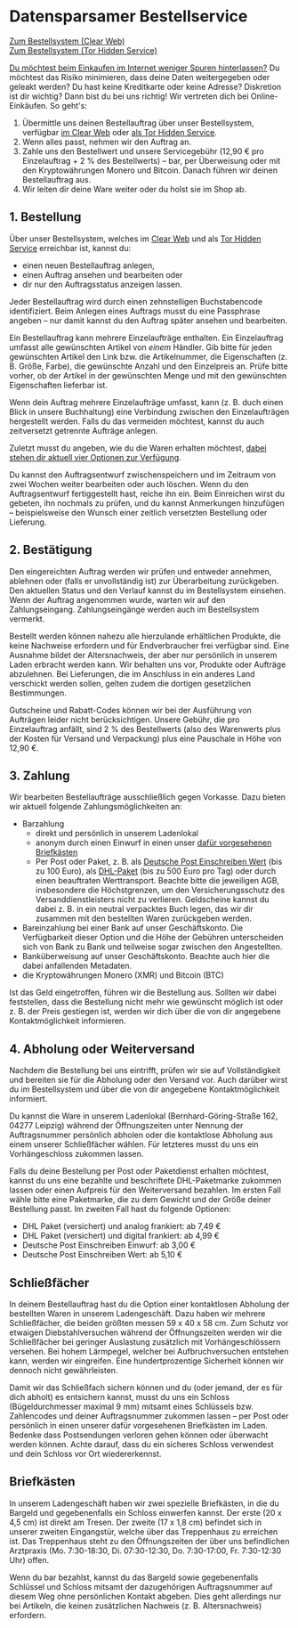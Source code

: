 # Datensparsamer Bestellservice

<div class="row">
	<div class="col-sm border border-success bg-light m-3 p-4 rounded d-flex justify-content-center align-items-center">
		<a class="stretched-link text-success" href="https://order.proxysto.re">Zum Bestellsystem (Clear Web)</a>
	</div>
	<div class="col-sm border border-success bg-light m-3 p-4 rounded d-flex justify-content-center align-items-center">
		<a class="stretched-link text-success" href="http://proxyoxiemywllckvpix543gqcmvvltrnb7inbwtk2knkehqt72tyfyd.onion">Zum Bestellsystem (Tor Hidden Service)</a>
	</div>
</div>

[Du möchtest beim Einkaufen im Internet weniger Spuren hinterlassen?](warum.html) Du möchtest das Risiko minimieren, dass deine Daten weitergegeben oder geleakt werden? Du hast keine Kreditkarte oder keine Adresse? Diskretion ist dir wichtig? Dann bist du bei uns richtig! Wir vertreten dich bei Online-Einkäufen. So geht's:

1. Übermittle uns deinen Bestellauftrag über unser Bestellsystem, verfügbar [im Clear Web](https://order.proxysto.re) oder [als Tor Hidden Service](http://proxyoxiemywllckvpix543gqcmvvltrnb7inbwtk2knkehqt72tyfyd.onion).
2. Wenn alles passt, nehmen wir den Auftrag an.
3. Zahle uns den Bestellwert und unsere Servicegebühr (12,90 € pro Einzelauftrag + 2 % des Bestellwerts) – bar, per Überweisung oder mit den Kryptowährungen Monero und Bitcoin. Danach führen wir deinen Bestellauftrag aus.
4. Wir leiten dir deine Ware weiter oder du holst sie im Shop ab.

## 1. Bestellung

Über unser Bestellsystem, welches im [Clear Web](https://order.proxysto.re) und als [Tor Hidden Service](http://proxyoxiemywllckvpix543gqcmvvltrnb7inbwtk2knkehqt72tyfyd.onion) erreichbar ist, kannst du:

* einen neuen Bestellauftrag anlegen,
* einen Auftrag ansehen und bearbeiten oder
* dir nur den Auftragsstatus anzeigen lassen.

Jeder Bestellauftrag wird durch einen zehnstelligen Buchstabencode identifiziert. Beim Anlegen eines Auftrags musst du eine Passphrase angeben – nur damit kannst du den Auftrag später ansehen und bearbeiten.

Ein Bestellauftrag kann mehrere Einzelaufträge enthalten. Ein Einzelauftrag umfasst alle gewünschten Artikel von _einem_ Händler. Gib bitte für jeden gewünschten Artikel den Link bzw. die Artikelnummer, die Eigenschaften (z. B. Größe, Farbe), die gewünschte Anzahl und den Einzelpreis an. Prüfe bitte vorher, ob der Artikel in der gewünschten Menge und mit den gewünschten Eigenschaften lieferbar ist.

Wenn dein Auftrag mehrere Einzelaufträge umfasst, kann (z. B. duch einen Blick in unsere Buchhaltung) eine Verbindung zwischen den Einzelaufträgen hergestellt werden. Falls du das vermeiden möchtest, kannst du auch zeitversetzt getrennte Aufträge anlegen.

Zuletzt musst du angeben, wie du die Waren erhalten möchtest, [dabei stehen dir aktuell vier Optionen zur Verfügung](#abholung-weiterversand).

Du kannst den Auftragsentwurf zwischenspeichern und im Zeitraum von zwei Wochen weiter bearbeiten oder auch löschen. Wenn du den Auftragsentwurf fertiggestellt hast, reiche ihn ein. Beim Einreichen wirst du gebeten, ihn nochmals zu prüfen, und du kannst Anmerkungen hinzufügen – beispielsweise den Wunsch einer zeitlich versetzten Bestellung oder Lieferung.

## 2. Bestätigung

Den eingereichten Auftrag werden wir prüfen und entweder annehmen, ablehnen oder (falls er unvollständig ist) zur Überarbeitung zurückgeben. Den aktuellen Status und den Verlauf kannst du im Bestellsystem einsehen. Wenn der Auftrag angenommen wurde, warten wir auf den Zahlungseingang. Zahlungseingänge werden auch im Bestellsystem vermerkt.

Bestellt werden können nahezu alle hierzulande erhältlichen Produkte, die keine Nachweise erfordern und für Endverbraucher frei verfügbar sind. Eine Ausnahme bildet der Altersnachweis, der aber nur persönlich in unserem Laden erbracht werden kann. Wir behalten uns vor, Produkte oder Aufträge abzulehnen. Bei Lieferungen, die im Anschluss in ein anderes Land verschickt werden sollen, gelten zudem die dortigen gesetzlichen Bestimmungen.

Gutscheine und Rabatt-Codes können wir bei der Ausführung von Aufträgen leider nicht berücksichtigen. Unsere Gebühr, die pro Einzelauftrag anfällt, sind 2 % des Bestellwerts (also des Warenwerts plus der Kosten für Versand und Verpackung) plus eine Pauschale in Höhe von 12,90 €.

<h2 id="zahlung">3. Zahlung</h2>

Wir bearbeiten Bestellaufträge ausschließlich gegen Vorkasse. Dazu bieten wir aktuell folgende Zahlungsmöglichkeiten an:

* Barzahlung
  * direkt und persönlich in unserem Ladenlokal
  * anonym durch einen Einwurf in einen unser [dafür vorgesehenen Briefkästen](#briefkaesten)
  * Per Post oder Paket, z. B. als [Deutsche Post Einschreiben Wert](https://www.deutschepost.de/de/e/einschreiben/kuendigung-abo-themen/geld-verschicken.html) (bis zu 100 Euro), als [DHL-Paket](https://www.dhl.de/content/dam/images/pdf/dhl-wertgegenstaende-de.pdf) (bis zu 500 Euro pro Tag) oder durch einen beauftraten Werttransport. Beachte bitte die jeweiligen AGB, insbesondere die Höchstgrenzen, um den Versicherungsschutz des Versanddienstleisters nicht zu verlieren. Geldscheine kannst du dabei z. B. in ein neutral verpacktes Buch legen, das wir dir zusammen mit den bestellten Waren zurückgeben werden.
* Bareinzahlung bei einer Bank auf unser Geschäftskonto. Die Verfügbarkeit dieser Option und die Höhe der Gebühren unterscheiden sich von Bank zu Bank und teilweise sogar zwischen den Angestellten.
* Banküberweisung auf unser Geschäftskonto. Beachte auch hier die dabei anfallenden Metadaten.
* die Kryptowährungen Monero (XMR) und Bitcoin (BTC)

Ist das Geld eingetroffen, führen wir die Bestellung aus. Sollten wir dabei feststellen, dass die Bestellung nicht mehr wie gewünscht möglich ist oder z. B. der Preis gestiegen ist, werden wir dich über die von dir angegebene Kontaktmöglichkeit informieren.

<h2 id="abholung-weiterversand">4. Abholung oder Weiterversand</h2>

Nachdem die Bestellung bei uns eintrifft, prüfen wir sie auf Vollständigkeit und bereiten sie für die Abholung oder den Versand vor. Auch darüber wirst du im Bestellsystem und über die von dir angegebene Kontaktmöglichkeit informiert.

Du kannst die Ware in unserem Ladenlokal (Bernhard-Göring-Straße 162, 04277 Leipzig) während der Öffnungszeiten unter Nennung der Auftragsnummer persönlich abholen oder die kontaktlose Abholung aus einem unserer Schließfächer wählen. Für letzteres musst du uns ein Vorhängeschloss zukommen lassen.

Falls du deine Bestellung per Post oder Paketdienst erhalten möchtest, kannst du uns eine bezahlte und beschriftete DHL-Paketmarke zukommen lassen oder einen Aufpreis für den Weiterversand bezahlen. Im ersten Fall wähle bitte eine Paketmarke, die zu dem Gewicht und der Größe deiner Bestellung passt. Im zweiten Fall hast du folgende Optionen:

* DHL Paket (versichert) und analog frankiert: ab 7,49 €
* DHL Paket (versichert) und digital frankiert: ab 4,99 €
* Deutsche Post Einschreiben Einwurf: ab 3,00 €
* Deutsche Post Einschreiben Wert: ab 5,10 €

## Schließfächer

In deinem Bestellauftrag hast du die Option einer kontaktlosen Abholung der bestellten Waren in unserem Ladengeschäft. Dazu haben wir mehrere Schließfächer, die beiden größten messen 59 x 40 x 58 cm. Zum Schutz vor etwaigen Diebstahlversuchen während der Öffnungszeiten werden wir die Schließfächer bei geringer Auslastung zusätzlich mit Vorhängeschlössern versehen. Bei hohem Lärmpegel, welcher bei Aufbruchversuchen entstehen kann, werden wir eingreifen. Eine hundertprozentige Sicherheit können wir dennoch nicht gewährleisten.

Damit wir das Schließfach sichern können und du (oder jemand, der es für dich abholt) es entsichern kannst, musst du uns ein Schloss (Bügeldurchmesser maximal 9 mm) mitsamt eines Schlüssels bzw. Zahlencodes und deiner Auftragsnummer zukommen lassen – per Post oder persönlich in einen unserer dafür vorgesehenen Briefkästen im Laden. Bedenke dass Postsendungen verloren gehen können oder überwacht werden können. Achte darauf, dass du ein sicheres Schloss verwendest und dein Schloss vor Ort wiedererkennst.

<h2 id="briefkaesten">Briefkästen</h2>

In unserem Ladengeschäft haben wir zwei spezielle Briefkästen, in die du Bargeld und gegebenenfalls ein Schloss einwerfen kannst. Der erste (20 x 4,5 cm) ist direkt am Tresen. Der zweite (17 x 1,8 cm) befindet sich in unserer zweiten Eingangstür, welche über das Treppenhaus zu erreichen ist. Das Treppenhaus steht zu den Öffnungszeiten der über uns befindlichen Arztpraxis (Mo. 7:30-18:30, Di. 07:30-12:30, Do. 7:30-17:00, Fr. 7:30-12:30 Uhr) offen.

Wenn du bar bezahlst, kannst du das Bargeld sowie gegebenenfalls Schlüssel und Schloss mitsamt der dazugehörigen Auftragsnummer auf diesem Weg ohne persönlichen Kontakt abgeben. Dies geht allerdings nur bei Artikeln, die keinen zusätzlichen Nachweis (z.&nbsp;B. Altersnachweis) erfordern.
